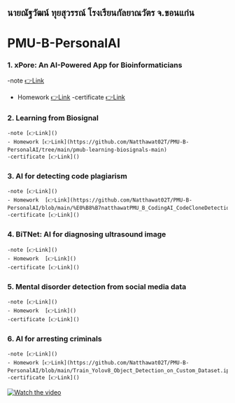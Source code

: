 ## นายณัฐวัฒน์ ทุยสุวรรณ์ โรงเรียนกัลยาณวัตร จ.ขอนแก่น
# PMU-B-PersonalAI
### 1. xPore: An AI-Powered App for Bioinformaticians 
  -note [👉Link]()
  - Homework [👉Link](https://github.com/Natthawat02T/PMU-B-PersonalAI/blob/main/GMM.ipynb)
  -certificate [👉Link]()
### 2. Learning from Biosignal  
    -note [👉Link]()
    - Homework [👉Link](https://github.com/Natthawat02T/PMU-B-PersonalAI/tree/main/pmub-learning-biosignals-main)
    -certificate [👉Link]()
### 3. AI for detecting code plagiarism 
    -note [👉Link]()
    - Homework  [👉Link](https://github.com/Natthawat02T/PMU-B-PersonalAI/blob/main/%E0%B8%B7natthawatPMU_B_CodingAI_CodeCloneDetection_Workshop.ipynb)
    -certificate [👉Link]()
### 4. BiTNet: AI for diagnosing ultrasound image 
    -note [👉Link]()
    - Homework  [👉Link]()
    -certificate [👉Link]()
### 5. Mental disorder detection from social media data 
    -note [👉Link]()
    - Homework  [👉Link]()
    -certificate [👉Link]()
### 6. AI for arresting criminals  
    -note [👉Link]()
    - Homework [👉Link](https://github.com/Natthawat02T/PMU-B-PersonalAI/blob/main/Train_Yolov8_Object_Detection_on_Custom_Dataset.ipynb)
    -certificate [👉Link]()
[![Watch the video](https://img5.pic.in.th/file/secure-sv1/-19a2050190d265603.png)](https://www.youtube.com/watch?v=Ivg7J1hbY5Q)
